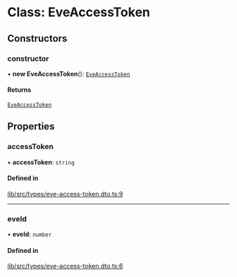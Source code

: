 # Class: EveAccessToken

## Constructors

### constructor

• **new EveAccessToken**(): [`EveAccessToken`](EveAccessToken.md)

#### Returns

[`EveAccessToken`](EveAccessToken.md)

## Properties

### accessToken

• **accessToken**: `string`

#### Defined in

[lib/src/types/eve-access-token.dto.ts:9](https://github.com/joonashak/nestjs-clone-bay/blob/79758ff/lib/src/types/eve-access-token.dto.ts#L9)

___

### eveId

• **eveId**: `number`

#### Defined in

[lib/src/types/eve-access-token.dto.ts:6](https://github.com/joonashak/nestjs-clone-bay/blob/79758ff/lib/src/types/eve-access-token.dto.ts#L6)
